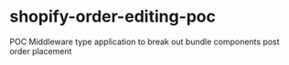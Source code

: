 # shopify-order-editing-poc
POC Middleware type application to break out bundle components post order placement
